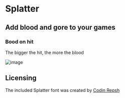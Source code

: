# Splatter

## Add blood and gore to your games

### Bood on hit
The bigger the hit, the more the blood

![image](https://user-images.githubusercontent.com/1346839/126053219-fe52f8b8-3203-46c0-a7df-26d4a235f388.png)



## Licensing

The included Splatter font was created by [Codin Repsh]( https://www.dafont.com/profile.php?user=362757)
